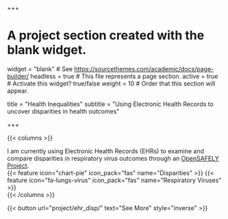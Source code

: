 +++
# A project section created with the blank widget.
widget = "blank"  # See https://sourcethemes.com/academic/docs/page-builder/
headless = true  # This file represents a page section.
active = true # Activate this widget? true/false
weight = 10  # Order that this section will appear.

title = "Health Inequalities"
subtitle = "Using Electronic Health Records to uncover disparities in health outcomes"

+++

{{< columns >}}
<div class="col-md-6">
    I am currently using Electronic Health Records (EHRs) to examine and compare disparities in respiratory virus outcomes through an <a href="https://www.opensafely.org/approved-projects/#project-176">OpenSAFELY Project</a>.
</div>
<div class="col-md-6">
    {{< feature icon="chart-pie" icon_pack="fas" name="Disparities" >}}
    {{< feature icon="fa-lungs-virus" icon_pack="fas" name="Respiratory Viruses" >}}
</div>
{{< /columns >}}

{{< button url="project/ehr_disp/" text="See More" style="inverse" >}}